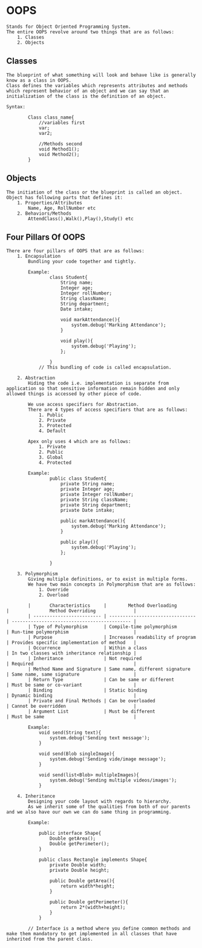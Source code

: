 # OOPS

    Stands for Object Oriented Programming System.
    The entire OOPS revolve around two things that are as follows:
        1. Classes
        2. Objects

## Classes

    The blueprint of what something will look and behave like is generally know as a class in OOPS.
    Class defines the variables which represents attributes and methods which represent behavior of an object and we can say that an initialization of the class is the definition of an object.

    Syntax:

            Class class_name{
                //variables first
                var;
                var2;

                //Methods second
                void Method1();
                void Method2();
            }

## Objects

    The initiation of the class or the blueprint is called an object.
    Object has following parts that defines it:
        1. Properties/Attributes
            Name, Age, RollNumber etc
        2. Behaviors/Methods
            AttendClass(),Walk(),Play(),Study() etc

## Four Pillars Of OOPS

    There are four pillars of OOPS that are as follows:
        1. Encapsulation
            Bundling your code together and tightly.

            Example:
                    class Student{
                        String name;
                        Integer age;
                        Integer rollNumber;
                        String className;
                        String department;
                        Date intake;

                        void markAttendance(){
                            system.debug('Marking Attendance');
                        }

                        void play(){
                            system.debug('Playing');
                        };

                    }
                // This bundling of code is called encapsulation.

        2. Abstraction
            Hiding the code i.e. implementation is separate from application so that sensitive information remain hidden and only allowed things is accessed by other piece of code.

            We use access specifiers for Abstraction.
            There are 4 types of access specifiers that are as follows:
                1. Public
                2. Private
                3. Protected
                4. Default

            Apex only uses 4 which are as follows:
                1. Private
                2. Public
                3. Global
                4. Protected

            Example:
                    public class Student{
                        private String name;
                        private Integer age;
                        private Integer rollNumber;
                        private String className;
                        private String department;
                        private Date intake;

                        public markAttendance(){
                            system.debug('Marking Attendance');
                        }

                        public play(){
                            system.debug('Playing');
                        };

                    }

        3. Polymorphism
            Giving multiple definitions, or to exist in multiple forms.
            We have two main concepts in Polymorphism that are as follows:
                1. Override
                2. Overload

            |       Characteristics     |        Method Overloading        |               Method Overriding              |
            | ------------------------- | -------------------------------- | -------------------------------------------- |
            | Type of Polymorphism      | Compile-time polymorphism        | Run-time polymorphism                        |
            | Purpose                   | Increases readability of program | Provides specific implementation of method   |
            | Occurrence                | Within a class                   | In two classes with inheritance relationship |
            | Inheritance               | Not required                     | Required                                     |
            | Method Name and Signature | Same name, different signature   | Same name, same signature                    |
            | Return Type               | Can be same or different         | Must be same or co-variant                   |
            | Binding                   | Static binding                   | Dynamic binding                              |
            | Private and Final Methods | Can be overloaded                | Cannot be overridden                         |
            | Argument List             | Must be different                | Must be same                                 |
           
            Example:
                void send(String text){
                    system.debug('Sending text message');
                }

                void send(Blob singleImage){
                    system.debug('Sending vide/image message');
                }

                void send(list<Blob> multipleImages){
                    system.debug('Sending multiple videos/images');
                }

        4. Inheritance
            Designing your code layout with regards to hierarchy.
            As we inherit some of the qualities from both of our parents and we also have our own we can do same thing in programming.

            Example:

                public interface Shape{
                    Double getArea();
                    Double getPerimeter();
                }

                public class Rectangle implements Shape{
                    private Double width;
                    private Double height;

                    public Double getArea(){
                        return width*height;
                    }

                    public Double getPerimeter(){
                        return 2*(width+height);
                    }
                }

            // Interface is a method where you define common methods and make them mandatory to get implemented in all classes that have inherited from the parent class.
